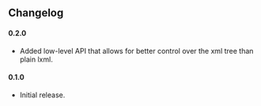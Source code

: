 ## Changelog

#### 0.2.0

* Added low-level API that allows for better control over the xml tree than
  plain lxml.

#### 0.1.0

* Initial release.

